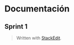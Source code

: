 # Documentación

## Sprint 1


> Written with [StackEdit](https://stackedit.io/).
<!--stackedit_data:
eyJoaXN0b3J5IjpbLTEzMjAwOTI0MV19
-->